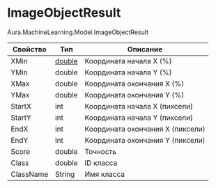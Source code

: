 # ImageObjectResult

Aura.MachineLearning.Model.ImageObjectResult

| Свойство  | Тип    | Описание                         |
| --------- | ------ | -------------------------------- |
| XMin      | [double](https://learn.microsoft.com/ru-ru/dotnet/api/system.double?view=net-5.0&viewFallbackFrom=windowsdesktop-3.0) | Координата начала X (%)          |
| YMin      | double | Координата начала Y (%)          |
| XMax      | double | Координата окончания X (%)       |
| YMax      | double | Координата окончания Y (%)       |
| StartX    | int    | Координата начала X (пиксели)    |
| StartY    | int    | Координата начала Y (пиксели)    |
| EndX      | int    | Координата окончания X (пиксели) |
| EndY      | int    | Координата окончания Y (пиксели) |
| Score     | double | Точность                         |
| Class     | double | ID класса                        |
| ClassName | String | Имя класса                       |

